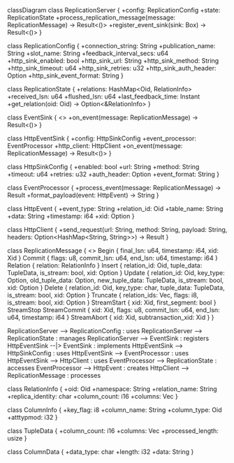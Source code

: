classDiagram
class ReplicationServer {
  +config: ReplicationConfig
  +state: ReplicationState
  +process_replication_message(message: ReplicationMessage) -> Result<()>
  +register_event_sink(sink: Box<dyn EventSink>) -> Result<()>
}

class ReplicationConfig {
  +connection_string: String
  +publication_name: String
  +slot_name: String
  +feedback_interval_secs: u64
  +http_sink_enabled: bool
  +http_sink_url: String
  +http_sink_method: String
  +http_sink_timeout: u64
  +http_sink_retries: u32
  +http_sink_auth_header: Option<String>
  +http_sink_event_format: String
}

class ReplicationState {
  +relations: HashMap<Oid, RelationInfo>
  +received_lsn: u64
  +flushed_lsn: u64
  +last_feedback_time: Instant
  +get_relation(oid: Oid) -> Option<&RelationInfo>
}

class EventSink {
  <<interface>>
  +on_event(message: ReplicationMessage) -> Result<()>
}

class HttpEventSink {
  +config: HttpSinkConfig
  +event_processor: EventProcessor
  +http_client: HttpClient
  +on_event(message: ReplicationMessage) -> Result<()>
}

class HttpSinkConfig {
  +enabled: bool
  +url: String
  +method: String
  +timeout: u64
  +retries: u32
  +auth_header: Option<String>
  +event_format: String
}

class EventProcessor {
  +process_event(message: ReplicationMessage) -> Result<HttpEvent>
  +format_payload(event: HttpEvent) -> String
}

class HttpEvent {
  +event_type: String
  +relation_id: Oid
  +table_name: String
  +data: String
  +timestamp: i64
  +xid: Option<Xid>
}

class HttpClient {
  +send_request(url: String, method: String, payload: String, headers: Option<HashMap<String, String>>) -> Result<String>
}

class ReplicationMessage {
  <<enumeration>>
  Begin { final_lsn: u64, timestamp: i64, xid: Xid }
  Commit { flags: u8, commit_lsn: u64, end_lsn: u64, timestamp: i64 }
  Relation { relation: RelationInfo }
  Insert { relation_id: Oid, tuple_data: TupleData, is_stream: bool, xid: Option<Xid> }
  Update { relation_id: Oid, key_type: Option<char>, old_tuple_data: Option<TupleData>, new_tuple_data: TupleData, is_stream: bool, xid: Option<Xid> }
  Delete { relation_id: Oid, key_type: char, tuple_data: TupleData, is_stream: bool, xid: Option<Xid> }
  Truncate { relation_ids: Vec<Oid>, flags: i8, is_stream: bool, xid: Option<Xid> }
  StreamStart { xid: Xid, first_segment: bool }
  StreamStop
  StreamCommit { xid: Xid, flags: u8, commit_lsn: u64, end_lsn: u64, timestamp: i64 }
  StreamAbort { xid: Xid, subtransaction_xid: Xid }
}

ReplicationServer --> ReplicationConfig : uses
ReplicationServer --> ReplicationState : manages
ReplicationServer --> EventSink : registers
HttpEventSink --|> EventSink : implements
HttpEventSink --> HttpSinkConfig : uses
HttpEventSink --> EventProcessor : uses
HttpEventSink --> HttpClient : uses
EventProcessor --> ReplicationState : accesses
EventProcessor --> HttpEvent : creates
HttpClient --> ReplicationMessage : processes

class RelationInfo {
  +oid: Oid
  +namespace: String
  +relation_name: String
  +replica_identity: char
  +column_count: i16
  +columns: Vec<ColumnInfo>
}

class ColumnInfo {
  +key_flag: i8
  +column_name: String
  +column_type: Oid
  +atttypmod: i32
}

class TupleData {
  +column_count: i16
  +columns: Vec<ColumnData>
  +processed_length: usize
}

class ColumnData {
  +data_type: char
  +length: i32
  +data: String
}